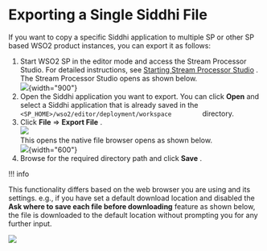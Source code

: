 # Exporting a Single Siddhi File

If you want to copy a specific Siddhi application to multiple SP or
other SP based WSO2 product instances, you can export it as follows:

1.  Start WSO2 SP in the editor mode and access the Stream Processor
    Studio. For detailed instructions, see [Starting Stream Processor
    Studio](Stream-Processor-Studio-Overview_112390916.html#StreamProcessorStudioOverview-StartingStreamProcessorStudio)
    . The Stream Processor Studio opens as shown below.  
    ![](attachments/112391014/112391015.png){width="900"}
2.  Open the Siddhi application you want to export. You can click
    **Open** and select a Siddhi application that is already saved in
    the `          <SP_HOME>/wso2/editor/deployment/workspace         `
    directory.
3.  Click **File** =\> **Export File** .  
    ![](attachments/112391014/112391016.png)  
    This opens the native file browser opens as shown below.  
    ![](attachments/112391014/112391017.png){width="600"}
4.  Browse for the required directory path and click **Save** .

!!! info

This functionality differs based on the web browser you are using and
its settings. e.g., if you have set a default download location and
disabled the **Ask where to save each file before downloading** feature
as shown below, the file is downloaded to the default location without
prompting you for any further input.

![](attachments/112391014/112391018.png)  

  


